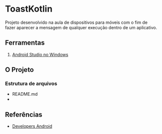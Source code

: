# ToastKotlin

Projeto desenvolvido na aula de dispositivos para móveis com o fim de fazer aparecer a mensagem de qualquer execução dentro de um aplicativo.

## Ferramentas

1. [Android Studio no Windows](https://developer.android.com/studio/)

## O Projeto

### Estrutura de arquivos 

- README.md
- 
## Referências
- [Developers Android](https://developer.android.com/guide/topics/ui/notifiers/toasts?hl=pt-br#kotlin)
